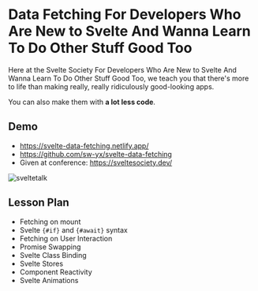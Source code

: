 # Data Fetching For Developers Who Are New to Svelte And Wanna Learn To Do Other Stuff Good Too

Here at the Svelte Society For Developers Who Are New to Svelte And Wanna Learn To Do Other Stuff Good Too, we teach you that there's more to life than making really, really ridiculously good-looking apps.

You can also make them with **a lot less code**.

## Demo

- https://svelte-data-fetching.netlify.app/
- https://github.com/sw-yx/svelte-data-fetching
- Given at conference: https://sveltesociety.dev/

![sveltetalk](https://user-images.githubusercontent.com/6764957/80290785-6fd1c600-877a-11ea-9878-1a7c2191fb49.gif)

## Lesson Plan

- Fetching on mount
- Svelte `{#if}` and `{#await}` syntax
- Fetching on User Interaction
- Promise Swapping
- Svelte Class Binding
- Svelte Stores
- Component Reactivity
- Svelte Animations
